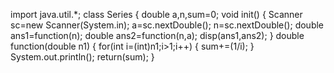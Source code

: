 import java.util.*;
class Series
{
    double a,n,sum=0;
    void init()
    {
        Scanner sc=new Scanner(System.in);
        a=sc.nextDouble();
        n=sc.nextDouble();
        double ans1=function(n);
        double ans2=function(n,a);
        disp(ans1,ans2);
    }
    double function(double n1)
    {
        for(int i=(int)n1;i>1;i++)
        {
            sum+=(1/i);
        }
        System.out.println();
        return(sum);
    }
